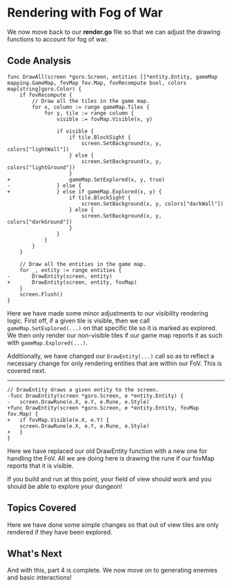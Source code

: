 # Rendering with Fog of War
We now move back to our **render.go** file so that we can adjust the drawing functions to account for fog of war.

## Code Analysis
```
func DrawAll(screen *goro.Screen, entities []*entity.Entity, gameMap mapping.GameMap, fovMap fov.Map, fovRecompute bool, colors map[string]goro.Color) {
	if fovRecompute {
		// Draw all the tiles in the game map.
		for x, column := range gameMap.Tiles {
			for y, tile := range column {
				visible := fovMap.Visible(x, y)

				if visible {
					if tile.BlockSight {
						screen.SetBackground(x, y, colors["lightWall"])
					} else {
						screen.SetBackground(x, y, colors["lightGround"])
					}
+					gameMap.SetExplored(x, y, true)
-				} else {
+				} else if gameMap.Explored(x, y) {
					if tile.BlockSight {
						screen.SetBackground(x, y, colors["darkWall"])
					} else {
						screen.SetBackground(x, y, colors["darkGround"])
					}
				}
			}
		}
	}

	// Draw all the entities in the game map.
	for _, entity := range entities {
-		DrawEntity(screen, entity)
+		DrawEntity(screen, entity, fovMap)
	}
	screen.Flush()
}
```
Here we have made some minor adjustments to our visibility rendering logic. First off, if a given tile is visible, then we call `gameMap.SetExplored(...)` on that specific tile so it is marked as explored. We then only render our non-visible tiles if our game map reports it as such with `gameMap.Explored(...)`.

Additionally, we have changed our `DrawEntity(...)` call so as to reflect a necessary change for only rendering entities that are within our FoV. This is covered next.

---
```
// DrawEntity draws a given entity to the screen.
-func DrawEntity(screen *goro.Screen, e *entity.Entity) {
-	screen.DrawRune(e.X, e.Y, e.Rune, e.Style)
+func DrawEntity(screen *goro.Screen, e *entity.Entity, fovMap fov.Map) {
+	if fovMap.Visible(e.X, e.Y) {
	screen.DrawRune(e.X, e.Y, e.Rune, e.Style)
+	}
}
```
Here we have replaced our old DrawEntity function with a new one for handling the FoV. All we are doing here is drawing the rune if our fovMap reports that it is visible.

If you build and run at this point, your field of view should work and you should be able to explore your dungeon!

## Topics Covered
Here we have done some simple changes so that out of view tiles are only rendered if they have been explored.

## What's Next
And with this, part 4 is complete. We now move on to generating enemies and basic interactions!

